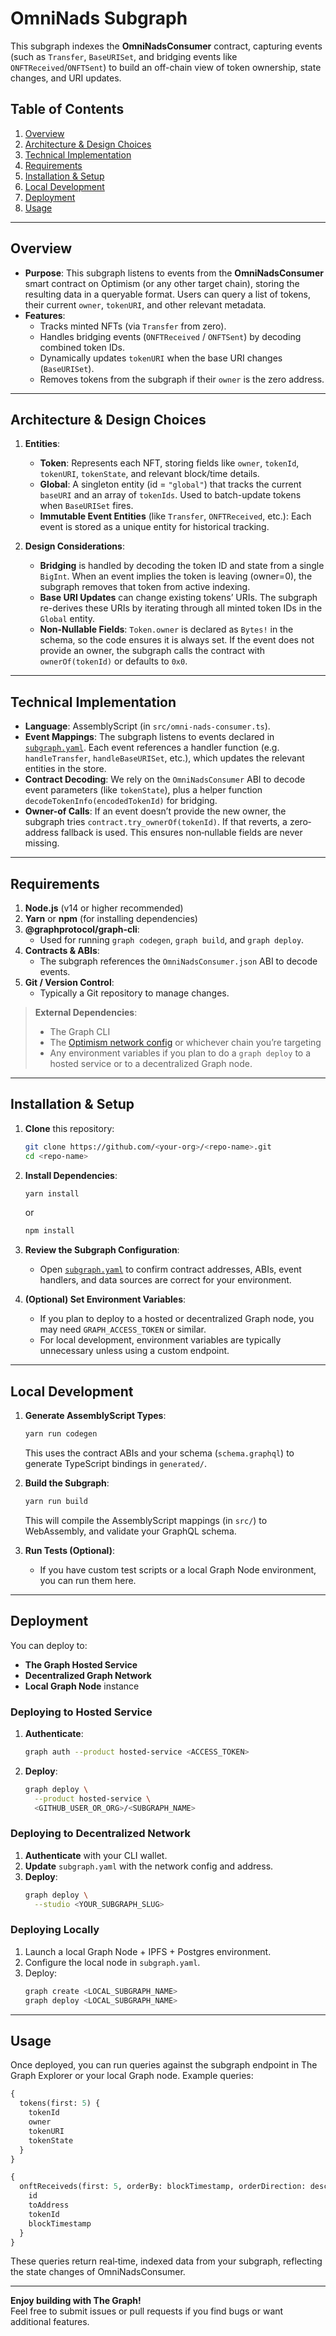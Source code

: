 # OmniNads Subgraph

This subgraph indexes the **OmniNadsConsumer** contract, capturing events (such as `Transfer`, `BaseURISet`, and bridging events like `ONFTReceived`/`ONFTSent`) to build an off-chain view of token ownership, state changes, and URI updates.

## Table of Contents

1. [Overview](#overview)  
2. [Architecture & Design Choices](#architecture--design-choices)  
3. [Technical Implementation](#technical-implementation)  
4. [Requirements](#requirements)  
5. [Installation & Setup](#installation--setup)  
6. [Local Development](#local-development)  
7. [Deployment](#deployment)  
8. [Usage](#usage)  

---

## Overview

- **Purpose**: This subgraph listens to events from the **OmniNadsConsumer** smart contract on Optimism (or any other target chain), storing the resulting data in a queryable format. Users can query a list of tokens, their current `owner`, `tokenURI`, and other relevant metadata.  
- **Features**:  
  - Tracks minted NFTs (via `Transfer` from zero).  
  - Handles bridging events (`ONFTReceived` / `ONFTSent`) by decoding combined token IDs.  
  - Dynamically updates `tokenURI` when the base URI changes (`BaseURISet`).  
  - Removes tokens from the subgraph if their `owner` is the zero address.  

---

## Architecture & Design Choices

1. **Entities**:  
   - **Token**: Represents each NFT, storing fields like `owner`, `tokenId`, `tokenURI`, `tokenState`, and relevant block/time details.  
   - **Global**: A singleton entity (id = `"global"`) that tracks the current `baseURI` and an array of `tokenIds`. Used to batch-update tokens when `BaseURISet` fires.  
   - **Immutable Event Entities** (like `Transfer`, `ONFTReceived`, etc.): Each event is stored as a unique entity for historical tracking.  

2. **Design Considerations**:  
   - **Bridging** is handled by decoding the token ID and state from a single `BigInt`. When an event implies the token is leaving (owner=0), the subgraph removes that token from active indexing.  
   - **Base URI Updates** can change existing tokens’ URIs. The subgraph re-derives these URIs by iterating through all minted token IDs in the `Global` entity.  
   - **Non-Nullable Fields**: `Token.owner` is declared as `Bytes!` in the schema, so the code ensures it is always set. If the event does not provide an owner, the subgraph calls the contract with `ownerOf(tokenId)` or defaults to `0x0`.  

---

## Technical Implementation

- **Language**: AssemblyScript (in `src/omni-nads-consumer.ts`).  
- **Event Mappings**: The subgraph listens to events declared in [`subgraph.yaml`](./subgraph.yaml). Each event references a handler function (e.g. `handleTransfer`, `handleBaseURISet`, etc.), which updates the relevant entities in the store.  
- **Contract Decoding**: We rely on the `OmniNadsConsumer` ABI to decode event parameters (like `tokenState`), plus a helper function `decodeTokenInfo(encodedTokenId)` for bridging.  
- **Owner-of Calls**: If an event doesn’t provide the new owner, the subgraph tries `contract.try_ownerOf(tokenId)`. If that reverts, a zero‐address fallback is used. This ensures non‐nullable fields are never missing.  

---

## Requirements

1. **Node.js** (v14 or higher recommended)  
2. **Yarn** or **npm** (for installing dependencies)  
3. **@graphprotocol/graph-cli**:  
   - Used for running `graph codegen`, `graph build`, and `graph deploy`.  
4. **Contracts & ABIs**:  
   - The subgraph references the `OmniNadsConsumer.json` ABI to decode events.  
5. **Git / Version Control**:  
   - Typically a Git repository to manage changes.  

> **External Dependencies**:  
> - The Graph CLI  
> - The [Optimism network config](https://chainlist.org/) or whichever chain you’re targeting  
> - Any environment variables if you plan to do a `graph deploy` to a hosted service or to a decentralized Graph node.

---

## Installation & Setup

1. **Clone** this repository:
   ```bash
   git clone https://github.com/<your-org>/<repo-name>.git
   cd <repo-name>
   ```

2. **Install Dependencies**:
   ```bash
   yarn install
   ```
   or
   ```bash
   npm install
   ```

3. **Review the Subgraph Configuration**:  
   - Open [`subgraph.yaml`](./subgraph.yaml) to confirm contract addresses, ABIs, event handlers, and data sources are correct for your environment.

4. **(Optional) Set Environment Variables**:  
   - If you plan to deploy to a hosted or decentralized Graph node, you may need `GRAPH_ACCESS_TOKEN` or similar.  
   - For local development, environment variables are typically unnecessary unless using a custom endpoint.

---

## Local Development

1. **Generate AssemblyScript Types**:
   ```bash
   yarn run codegen
   ```
   This uses the contract ABIs and your schema (`schema.graphql`) to generate TypeScript bindings in `generated/`.

2. **Build the Subgraph**:
   ```bash
   yarn run build
   ```
   This will compile the AssemblyScript mappings (in `src/`) to WebAssembly, and validate your GraphQL schema.

3. **Run Tests (Optional)**:
   - If you have custom test scripts or a local Graph Node environment, you can run them here.  

---

## Deployment

You can deploy to:

- **The Graph Hosted Service**  
- **Decentralized Graph Network**  
- **Local Graph Node** instance

### Deploying to Hosted Service

1. **Authenticate**:
   ```bash
   graph auth --product hosted-service <ACCESS_TOKEN>
   ```
2. **Deploy**:
   ```bash
   graph deploy \
     --product hosted-service \
     <GITHUB_USER_OR_ORG>/<SUBGRAPH_NAME>
   ```

### Deploying to Decentralized Network

1. **Authenticate** with your CLI wallet.  
2. **Update** `subgraph.yaml` with the network config and address.  
3. **Deploy**:
   ```bash
   graph deploy \
     --studio <YOUR_SUBGRAPH_SLUG>
   ```

### Deploying Locally
1. Launch a local Graph Node + IPFS + Postgres environment.  
2. Configure the local node in `subgraph.yaml`.  
3. Deploy:
   ```bash
   graph create <LOCAL_SUBGRAPH_NAME>
   graph deploy <LOCAL_SUBGRAPH_NAME>
   ```

---

## Usage

Once deployed, you can run queries against the subgraph endpoint in The Graph Explorer or your local Graph node. Example queries:

```graphql
{
  tokens(first: 5) {
    tokenId
    owner
    tokenURI
    tokenState
  }
}
```

```graphql
{
  onftReceiveds(first: 5, orderBy: blockTimestamp, orderDirection: desc) {
    id
    toAddress
    tokenId
    blockTimestamp
  }
}
```

These queries return real‐time, indexed data from your subgraph, reflecting the state changes of OmniNadsConsumer.

---

**Enjoy building with The Graph!**  
Feel free to submit issues or pull requests if you find bugs or want additional features.